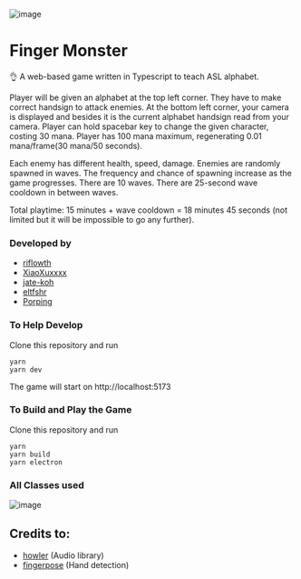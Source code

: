 ![image](https://user-images.githubusercontent.com/73115539/206912277-8e286bb3-ce35-465a-9f59-e27752cf0398.png)

# Finger Monster

👌 A web-based game written in Typescript to teach ASL alphabet.

Player will be given an alphabet at the top left corner. They have to make correct handsign to attack enemies. At the bottom left corner, your camera is displayed 
and besides it is the current alphabet handsign read from your camera. Player can hold spacebar key to change the given character, costing 30 mana. Player has 100 mana maximum, regenerating 0.01 mana/frame(30 mana/50 seconds).

Each enemy has different health, speed, damage. Enemies are randomly spawned in waves. The frequency and chance of spawning increase as the game progresses. There are 10 waves. 
There are 25-second wave cooldown in between waves. 

Total playtime: 15 minutes + wave cooldown = 18 minutes 45 seconds (not limited but it will be impossible to go any further). 

### Developed by
- [riflowth](https://github.com/riflowth)
- [XiaoXuxxxx](https://github.com/XiaoXuxxxx)
- [jate-koh](https://github.com/jate-koh)
- [eltfshr](https://github.com/eltfshr)
- [Porping](https://github.com/Porping)

### To Help Develop

Clone this repository and run

    yarn
    yarn dev
  
The game will start on http://localhost:5173

### To Build and Play the Game

Clone this repository and run

    yarn
    yarn build
    yarn electron
    
### All Classes used   
![image](https://i.imgur.com/ZWLOfVw.jpg)
    
## Credits to:
- [howler](https://github.com/goldfire/howler.js/) (Audio library)
- [fingerpose](https://github.com/andypotato/fingerpose) (Hand detection)
